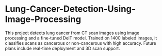 # Lung-Cancer-Detection-Using-Image-Processing
This project detects lung cancer from CT scan images using image processing and a fine-tuned DeiT model. Trained on 1400 labeled images, it classifies scans as cancerous or non-cancerous with high accuracy. Future plans include real-time deployment and 3D scan support.
